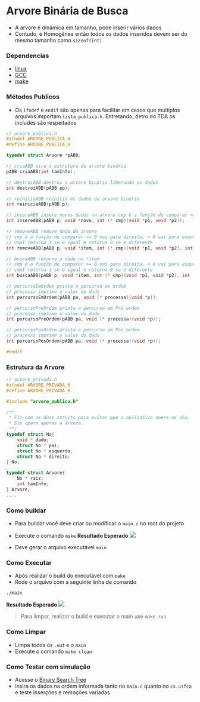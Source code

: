 # Arvore Binária de Busca

- A arvore é dinámica em tamanho, pode inserir vários dados
- Contudo, é Homogênea então todos os dados inseridos devem ser do mesmo tamanho como `sizeof(int)`

### Dependencias
- [linux](https://www.linux.org/pages/download/)
- [GCC](https://gcc.gnu.org/install/index.html)
- [make](https://www.unixmen.com/install-ubuntu-make-on-ubuntu-15-04/)

### Métodos Publicos
- Os `ifndef` e `endif` são apenas para facilitar em casos que multiplos arquivos importam `lista_publica.h`. Entretando, detro do TDA os includes são respeitados
```c
// arvore_publica.h
#ifndef ARVORE_PUBLICA_H
#define ARVORE_PUBLICA_H

typedef struct Arvore *pABB;

// criaABB cira a estrutura da arvore binária
pABB criaABB(int tamInfo);

// destroiABB destroi a arvore binária liberando os dados
int destroiABB(pABB pp);

// reiniciaABB reinicia os dados da arvore binária
int reiniciaABB(pABB p);

// insereABB insere novos dados na arvore cmp é a função de comparar >= 0 vai para direita, < 0 vai para esquerda
int insereABB(pABB p, void *novo, int (* cmp)(void *p1, void *p2));

// removeABB remove dado da arvore
// cmp é a função de comparar >= 0 vai para direita, < 0 vai para esquerda
// cmpI retorna 1 se é igual e retorna 0 se é diferente
int removeABB(pABB p, void *item, int (* cmp)(void *p1, void *p2), int (* cmpI)(void *p1, void *p2));

// buscaABB retorna o dado no *item
// cmp é a função de comparar >= 0 vai para direita, < 0 vai para esquerda
// cmpI retorna 1 se é igual e retorna 0 se é diferente
int buscaABB(pABB p, void *item, int (* cmp)(void *p1, void *p2), int (* cmpI)(void *p1, void *p2));

// percursoEmOrdem printa o percurso em ordem
// processa imprime o valor do dado
int percursoEmOrdem(pABB pa, void (* processa)(void *p));

// percursoPreOrdem printa o percurso em Pre ordem
// processa imprime o valor do dado
int percursoPreOrdem(pABB pa, void (* processa)(void *p));

// percursoPosOrdem printa o percurso em Pós ordem
// processa imprime o valor do dado
int percursoPosOrdem(pABB pa, void (* processa)(void *p));

#endif
```

### Estrutura da Arvore
```c
// arvore_privada.h
#ifndef ARVORE_PRIVADA_H
#define ARVORE_PRIVADA_H

#include "arvore_publica.h"

/**
 * Fiz com as duas structs para evitar que o aplicativo opere os nós.
 * Ele opera apenas a árvore.
 **/
typedef struct No{
    void * dado;
    struct No * pai;
    struct No * esquerdo;
    struct No * direito;
} No;

typedef struct Arvore{
    No * raiz;
    int tamInfo;
} Arvore;
....


```
### Como buildar
- Para buildar você deve criar ou modificar o `main.c` no root do projeto

- Execute o comando `make`
__Resultado Esperado__
![](https://i.imgur.com/8yiNwTg.png)

- Deve gerar o arquivo executável `main`

### Como Executar
- Após realizar o build do executável com `make`
- Rode o arquivo com a seguinte linha de comando
```shell
./main
```

__Resultado Esperado__
![](https://i.imgur.com/SXIacqo.png)

> Para limpar, realizar o build e executar o main use `make run`

### Como Limpar
- Limpa todos os `.out` e o `main`
- Execute o comando `make clean`

### Como Testar com simulação
- Acesse o [Binary Search Tree](https://www.cs.usfca.edu/~galles/visualization/BST.html)
- Insira os dados na ordem informada tanto no `main.c` quanto no `cs.usfca` e teste inserções e remoções variadas